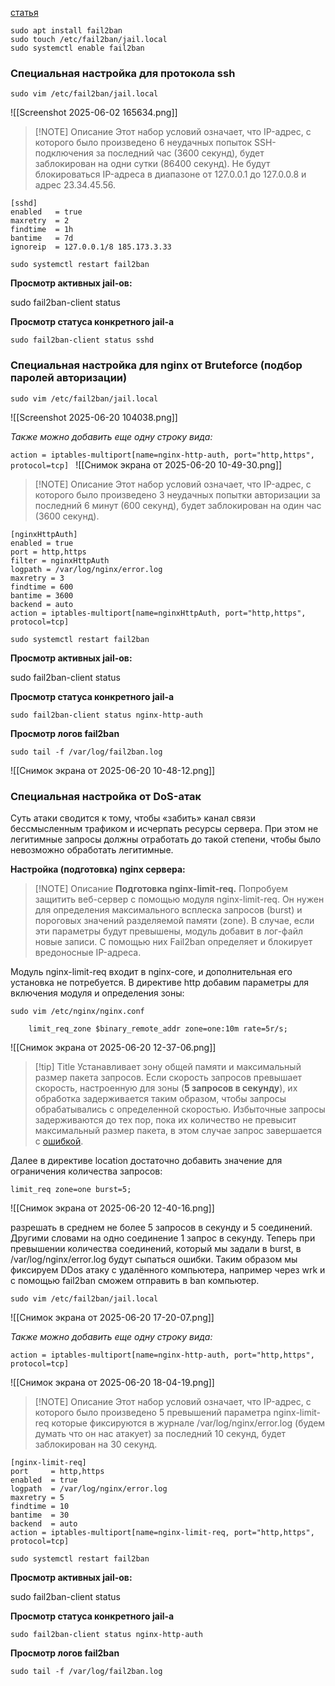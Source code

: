 [статья](https://jino.ru/spravka/articles/f2b.html#ustanovka)

```
sudo apt install fail2ban
sudo touch /etc/fail2ban/jail.local
sudo systemctl enable fail2ban
```

### Специальная настройка для протокола ssh

```
sudo vim /etc/fail2ban/jail.local
```

![[Screenshot 2025-06-02 165634.png]]


> [!NOTE] Описание
> Этот набор условий означает, что IP-адрес, с которого было произведено 6 неудачных попыток 
> SSH-подключения за последний час (3600 секунд), будет заблокирован на одни сутки (86400 секунд). 
> Не будут блокироваться IP-адреса в диапазоне от 127.0.0.1 до 127.0.0.8 и адрес 23.34.45.56.

```
[sshd]
enabled   = true
maxretry  = 2
findtime  = 1h
bantime   = 7d
ignoreip  = 127.0.0.1/8 185.173.3.33
```

```
sudo systemctl restart fail2ban
```

**Просмотр активных jail-ов:**

sudo fail2ban-client status

**Просмотр статуса конкретного jail-а**

```
sudo fail2ban-client status sshd
```

### Специальная настройка для nginx от Bruteforce (подбор паролей авторизации)

```
sudo vim /etc/fail2ban/jail.local
```

![[Screenshot 2025-06-20 104038.png]]

*Также можно добавить еще одну строку вида:*

`action = iptables-multiport[name=nginx-http-auth, port="http,https", protocol=tcp]
`
![[Снимок экрана от 2025-06-20 10-49-30.png]]

> [!NOTE] Описание
> Этот набор условий означает, что IP-адрес, с которого было произведено 3 неудачных попытки 
> авторизации за последний 6 минут (600 секунд), будет заблокирован на один час (3600 секунд). 

```
[nginxHttpAuth]
enabled = true
port = http,https
filter = nginxHttpAuth
logpath = /var/log/nginx/error.log
maxretry = 3
findtime = 600
bantime = 3600
backend = auto
action = iptables-multiport[name=nginxHttpAuth, port="http,https", protocol=tcp]
```

```
sudo systemctl restart fail2ban
```

**Просмотр активных jail-ов:**

sudo fail2ban-client status

**Просмотр статуса конкретного jail-а**

```
sudo fail2ban-client status nginx-http-auth
```


**Просмотр логов fail2ban**
```
sudo tail -f /var/log/fail2ban.log
```

![[Снимок экрана от 2025-06-20 10-48-12.png]]

### Специальная настройка от DoS-атак

Суть атаки сводится к тому, чтобы «забить» канал связи бессмысленным трафиком и исчерпать ресурсы сервера. 
При этом не легитимные запросы должны отработать до такой степени, чтобы было невозможно обработать легитимные.

**Настройка (подготовка) nginx сервера:**

> [!NOTE] Описание
> **Подготовка nginx-limit-req.** Попробуем защитить веб-сервер с помощью модуля nginx-limit-req. 
> Он нужен для определения максимального всплеска запросов (burst) и пороговых значений разделяемой памяти (zone). 
> В случае, если эти параметры будут превышены, модуль добавит в лог-файл новые записи. С помощью них Fail2ban определяет и блокирует вредоносные IP-адреса.

Модуль nginx-limit-req входит в nginx-core, и дополнительная его установка не потребуется. В директиве http добавим параметры для включения модуля и определения зоны:

```
sudo vim /etc/nginx/nginx.conf
```

```
	limit_req_zone $binary_remote_addr zone=one:10m rate=5r/s;
```

![[Снимок экрана от 2025-06-20 12-37-06.png]]

> [!tip] Title
> Устанавливает зону общей памяти и максимальный размер пакета запросов. Если скорость запросов превышает скорость, настроенную для зоны (**5 запросов в секунду**), 
> их обработка задерживается таким образом, чтобы запросы обрабатывались с определенной скоростью. Избыточные запросы задерживаются до тех пор, 
> пока их количество не превысит максимальный размер пакета, в этом случае запрос завершается с [ошибкой](https://nginx-org.translate.goog/en/docs/http/ngx_http_limit_req_module.html?_x_tr_sl=en&_x_tr_tl=ru&_x_tr_hl=ru&_x_tr_sch=http#limit_req_status).

Далее в директиве location достаточно добавить значение для ограничения количества запросов:

```
limit_req zone=one burst=5;
```

![[Снимок экрана от 2025-06-20 12-40-16.png]]

разрешать в среднем не более 5 запросов в секунду и 5 соединений. Другими словами на одно соединение 1 запрос в секунду.
Теперь при превышении количества соединений, который мы задали в burst, в /var/log/nginx/error.log будут сыпаться ошибки.
Таким образом мы фиксируем DDos атаку с удалённого компьютера, например через wrk и с помощью fail2ban сможем отправить в ban компьютер.

```
sudo vim /etc/fail2ban/jail.local
```

![[Снимок экрана от 2025-06-20 17-20-07.png]]

*Также можно добавить еще одну строку вида:*

`action = iptables-multiport[name=nginx-http-auth, port="http,https", protocol=tcp]`

![[Снимок экрана от 2025-06-20 18-04-19.png]]

> [!NOTE] Описание
> Этот набор условий означает, что IP-адрес, с которого было произведено 5 превышений 
> параметра nginx-limit-req которые фиксируются в журнале /var/log/nginx/error.log 
> (будем думать что он нас атакует) за последний 10 секунд, будет заблокирован на 30 секунд. 

```
[nginx-limit-req]
port     = http,https
enabled  = true
logpath  = /var/log/nginx/error.log
maxretry = 5
findtime = 10
bantime  = 30
backend  = auto
action = iptables-multiport[name=nginx-limit-req, port="http,https", protocol=tcp]

```

```
sudo systemctl restart fail2ban
```

**Просмотр активных jail-ов:**

sudo fail2ban-client status

**Просмотр статуса конкретного jail-а**

```
sudo fail2ban-client status nginx-http-auth
```


**Просмотр логов fail2ban**
```
sudo tail -f /var/log/fail2ban.log
```